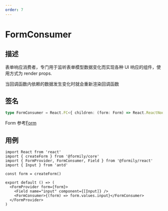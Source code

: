 ```yaml
---
order: 7
---
```


# FormConsumer

## 描述

表单响应消费者，专门用于监听表单模型数据变化而实现各种 UI 响应的组件，使用方式为 render props.

当回调函数内依赖的数据发生变化时就会重新渲染回调函数

## 签名

```ts
type FormConsumer = React.FC<{ children: (form: Form) => React.ReactNode }>
```

Form 参考[Form](https://core.formilyjs.org/api/models/form)

## 用例

```tsx
import React from 'react'
import { createForm } from '@formily/core'
import { FormProvider, FormConsumer, Field } from '@formily/react'
import { Input } from 'antd'

const form = createForm()

export default () => (
  <FormProvider form={form}>
    <Field name="input" component={[Input]} />
    <FormConsumer>{(form) => form.values.input}</FormConsumer>
  </FormProvider>
)
```
